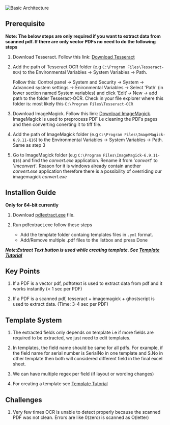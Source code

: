 ![Basic Architecture](https://drive.google.com/uc?export=view&id=1Ezy8APuGhkH66-TL98sdKJY4N6gZEsEJ)
## Prerequisite
**Note: The below steps are only required if you want to extract data from scanned pdf. If there are only vector PDFs no need to do the following steps**

1. Download Tesseract. Follow this link: [Download Tesseract](https://github.com/UB-Mannheim/tesseract/wiki)

2. Add the path of Tesseract OCR folder (e.g ```C:\Program Files\Tesseract-OCR```) to the Environmental Variables -> System Variables -> Path. 

   Follow this: Control panel -> System and Security -> System -> Advanced system settings -> Enironmental Variables -> Select 'Path'    (in lower section named System variables) and click 'Edit'-> New -> add path to the folder Tesseract-OCR. Check in your file explorer where this folder is: most likely this ```C:\Program Files\Tesseract-OCR```

3. Download ImageMagick. Follow this link: [Download ImageMagick](https://legacy.imagemagick.org/script/binary-releases.php). ImageMagick is used to preprocess PDF i.e cleaning the PDFs pages and then converting conerting it to tiff file. 

4. Add the path of ImageMagick folder (e.g ```C:\Program Files\ImageMagick-6.9.11-Q16```) to the Environmental Variables -> System Variables -> Path. Same as step 3

5. Go to ImageMagick folder (e.g ```C:\Program Files\ImageMagick-6.9.11-Q16```) and find the *convert.exe* application. Rename it from '*convert*' to '*imconvert*'. Reason for it is windows already contain another *convert.exe* application therefore there is a possibility of overriding our imagemagick *convert.exe*


## Installion Guide
**Only for 64-bit currently**

1. Download [pdfextract.exe](https://drive.google.com/file/d/1veP5WjZ1e4Ht6wQ6vfSryv3sTaKFSMOB/view?usp=sharing) file. 
   
2. Run pdfextract.exe follow these steps
   - Add the template folder containg templates files in ```.yml``` format.
   - Add/Remove multiple .pdf files to the listbox and press Done
 
**_Note:Extract Text button is used while creating template. See [Template Tutorial](https://github.com/ssj-ali/pdfextract/blob/master/TemplateTutorial.rst)_**
   

## Key Points

1. If a PDF is a vector pdf, pdftotext is used to extract data from pdf and it works instantly (< 1 sec per PDF)

2. If a PDF is a scanned pdf, tesseract + imagemagick + ghostscript is used to extract data. (Time: 3-4 sec per PDF)



## Template System

1. The extracted fields only depends on template i.e if more fields are required to be extracted, we just need to edit templates.

2. In templates, the field name should be same for all pdfs. For example, if the field name for serial number is SerialNo in one template and S.No in other template then both will considered different field in the final excel sheet.

3. We can have multiple regex per field (if layout or wording changes)

4. For creating a template see [Template Tutorial](https://github.com/ssj-ali/pdfextract/blob/master/TemplateTutorial.rst)



## Challenges

1. Very few times OCR is unable to detect properly because the scanned PDF was not clean. Errors are like 0(zero) is scanned as O(letter)
